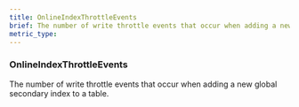 ```yaml
---
title: OnlineIndexThrottleEvents
brief: The number of write throttle events that occur when adding a new global secondary index to a table.
metric_type:
---
```

### OnlineIndexThrottleEvents

The number of write throttle events that occur when adding a new global secondary index to a table.

